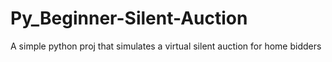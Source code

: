 # Py_Beginner-Silent-Auction
 A simple python proj that simulates a virtual silent auction for home bidders
